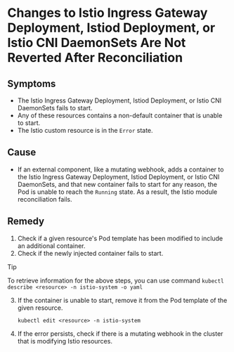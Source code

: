 # Changes to Istio Ingress Gateway Deployment, Istiod Deployment, or Istio CNI DaemonSets Are Not Reverted After Reconciliation

## Symptoms

- The Istio Ingress Gateway Deployment, Istiod Deployment, or  Istio CNI DaemonSets fails to start.
- Any of these resources contains a non-default container that is unable to start.
- The Istio custom resource is in the `Error` state.

## Cause

- If an external component, like a mutating webhook, adds a container to the Istio Ingress Gateway Deployment, Istiod Deployment, or Istio CNI DaemonSets, and that new container fails to start for any reason, the Pod is unable to reach the `Running` state. As a result, the Istio module reconciliation fails.

## Remedy

1. Check if a given resource's Pod template has been modified to include an additional container.
2. Check if the newly injected container fails to start.

> [!TIP]
> To retrieve information for the above steps, you can use command `kubectl describe <resource> -n istio-system -o yaml`

3. If the container is unable to start, remove it from the Pod template of the given resource.

   `kubectl edit <resource> -n istio-system`

4. If the error persists, check if there is a mutating webhook in the cluster that is modifying Istio resources.
